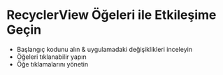 # <a name="1"></a>RecyclerView Öğeleri ile Etkileşime Geçin

- Başlangıç kodunu alın & uygulamadaki değişiklikleri inceleyin
- Öğeleri tıklanabilir yapın
- Öğe tıklamalarını yönetin
